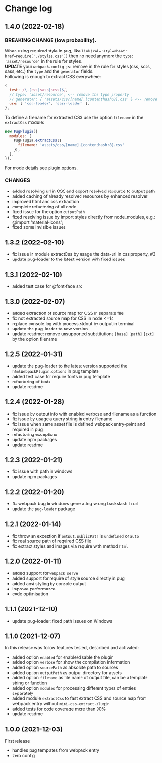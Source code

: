 # Change log

## 1.4.0 (2022-02-18)

### BREAKING CHANGE (low probability).
When using required style in pug, like `link(rel='stylesheet' href=require('./styles.css'))` then no need anymore the `type: 'asset/resource'` in the rule for styles.\
**UPDATE** your `webpack.config.js`: remove in the rule for styles (css, scss, sass, etc.) the `type` and the `generator` fields.\
Following is enough to extract CSS everywhere:
```js
{
  test: /\.(css|sass|scss)$/,
  // type: 'asset/resource', <-- remove the type property
  // generator: { 'assets/css/[name].[contenthash:8].css' } <-- remove the generator property
  use: [ 'css-loader', 'sass-loader' ],
},
```

To define a filename for extracted CSS use the option `filename` in the `extractCss` module:
```js
new PugPlugin({
  modules: [
    PugPlugin.extractCss({
      filename: 'assets/css/[name].[contenthash:8].css'
    }),
  ],
}),
```
For mode details see [plugin options](https://github.com/webdiscus/pug-plugin#plugin-options).

### CHANGES
- added resolving url in CSS and export resolved resource to output path 
- added caching of already resolved resources by enhanced resolver
- improved html and css extraction
- complete refactoring of all code
- fixed issue for the option `outputPath`
- fixed resolving issue by import styles directly from node_modules, e.g.: @import 'material-icons';
- fixed some invisible issues

## 1.3.2 (2022-02-10)
- fix issue in module extractCss by usage the data-url in css property, #3
- update pug-loader to the latest version with fixed issues

## 1.3.1 (2022-02-10)
- added test case for @font-face src

## 1.3.0 (2022-02-07)
- added extraction of source map for CSS in separate file
- fix not extracted source map for CSS in node <=14
- replace console.log with process.stdout by output in terminal
- update the pug-loader to new version
- update readme: remove unsupported substitutions `[base]` `[path]` `[ext]` by the option filename 

## 1.2.5 (2022-01-31)
- update the pug-loader to the latest version supported the `htmlWebpackPlugin.options` in pug template
- added test case for require fonts in pug template
- refactoring of tests
- update readme

## 1.2.4 (2022-01-28)
- fix issue by output info with enabled verbose and filename as a function
- fix issue by usage a query string in entry filename
- fix issue when same asset file is defined webpack entry-point and required in pug
- refactoring exceptions
- update npm packages
- update readme

## 1.2.3 (2022-01-21)
- fix issue with path in windows
- update npm packages

## 1.2.2 (2022-01-20)
- fix webpack bug in windows generating wrong backslash in url
- update the `pug-loader` package

## 1.2.1 (2022-01-14)
- fix throw an exception if `output.publicPath` is `undefined` or `auto`
- fix real source path of required CSS file
- fix extract styles and images via require with method `html`

## 1.2.0 (2022-01-11)
- added support for `webpack serve`
- added support for require of style source directly in pug
- added ansi styling by console output
- improve performance
- code optimisation

## 1.1.1 (2021-12-10)
- update pug-loader: fixed path issues on Windows 

## 1.1.0 (2021-12-07)
In this release was follow features tested, described and activated:
- added option `enabled` for enable/disable the plugin
- added option `verbose` for show the compilation information
- added option `sourcePath` as absolute path to sources
- added option `outputPath` as output directory for assets
- added option `filename` as file name of output file, can be a template string or function 
- added option `modules` for processing different types of entries separately
- added module `extractCss` to fast extract CSS and source map from webpack entry without `mini-css-extract-plugin`
- added tests for code coverage more than 90%
- update readme

## 1.0.0 (2021-12-03)
First release
- handles pug templates from webpack entry
- zero config

